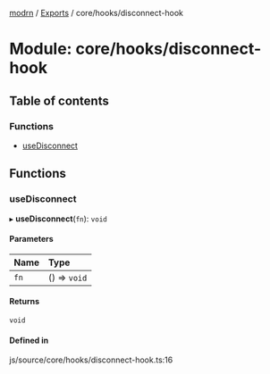 [modrn](../README.md) / [Exports](../modules.md) / core/hooks/disconnect-hook

# Module: core/hooks/disconnect-hook

## Table of contents

### Functions

- [useDisconnect](core_hooks_disconnect_hook.md#usedisconnect)

## Functions

### useDisconnect

▸ **useDisconnect**(`fn`): `void`

#### Parameters

| Name | Type |
| :------ | :------ |
| `fn` | () => `void` |

#### Returns

`void`

#### Defined in

js/source/core/hooks/disconnect-hook.ts:16
